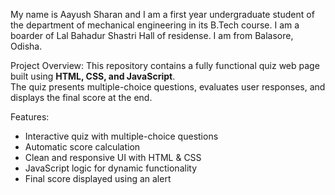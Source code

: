 

My name is Aayush Sharan and I am a first year undergraduate student of the department of mechanical engineering in its B.Tech course. I am a boarder of Lal Bahadur Shastri Hall of residense. I am from Balasore, Odisha.



Project Overview:
This repository contains a fully functional quiz web page built using **HTML, CSS, and JavaScript**.  
The quiz presents multiple-choice questions, evaluates user responses, and displays the final score at the end.  

Features:
- Interactive quiz with multiple-choice questions  
- Automatic score calculation  
- Clean and responsive UI with HTML & CSS  
- JavaScript logic for dynamic functionality  
- Final score displayed using an alert  


